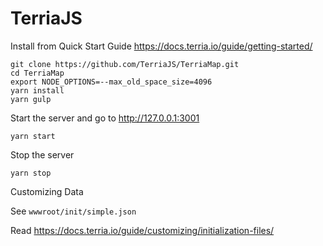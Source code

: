 # TerriaJS

Install from Quick Start Guide https://docs.terria.io/guide/getting-started/

	git clone https://github.com/TerriaJS/TerriaMap.git
    cd TerriaMap
    export NODE_OPTIONS=--max_old_space_size=4096
    yarn install
    yarn gulp

Start the server and go to http://127.0.0.1:3001

    yarn start

Stop the server

    yarn stop

Customizing Data

See `wwwroot/init/simple.json`

Read https://docs.terria.io/guide/customizing/initialization-files/